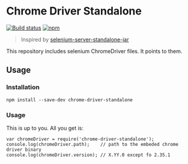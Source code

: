 # Chrome Driver Standalone
[![Build status](https://travis-ci.org/abachar/chrome-driver-standalone.svg)](https://travis-ci.org/abachar/chrome-driver-standalone)
[![npm](https://img.shields.io/npm/dt/chrome-driver-standalone.svg)](https://www.npmjs.com/package/chrome-driver-standalone)

> Inspired by [selenium-server-standalone-jar](https://github.com/adamhooper/selenium-server-standalone-jar)

This repository includes selenium ChromeDriver files. It points to them.

## Usage

### Installation

    npm install --save-dev chrome-driver-standalone

### Usage

This is up to you. All you get is:

    var chromeDriver = require('chrome-driver-standalone');
    console.log(chromeDriver.path);    // path to the embeded chrome driver binary
    console.log(chromeDriver.version); // X.YY.0 except fo 2.35.1
